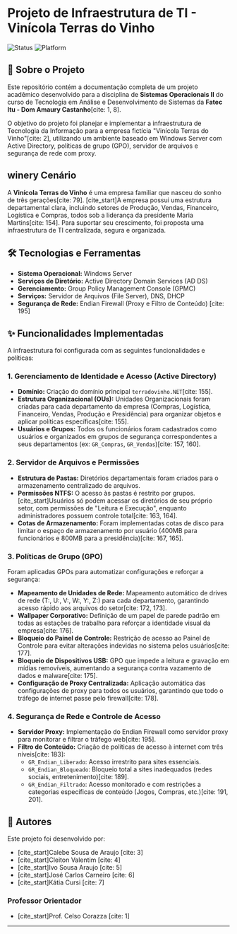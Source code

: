 # Projeto de Infraestrutura de TI - Vinícola Terras do Vinho

![Status](https://img.shields.io/badge/Status-Conclu%C3%ADdo-green)
![Platform](https://img.shields.io/badge/Plataforma-Windows%20Server-blue)

## 📖 Sobre o Projeto

Este repositório contém a documentação completa de um projeto acadêmico desenvolvido para a disciplina de **Sistemas Operacionais II** do curso de Tecnologia em Análise e Desenvolvimento de Sistemas da **Fatec Itu - Dom Amaury Castanho**[cite: 1, 8].

O objetivo do projeto foi planejar e implementar a infraestrutura de Tecnologia da Informação para a empresa fictícia "Vinícola Terras do Vinho"[cite: 2], utilizando um ambiente baseado em Windows Server com Active Directory, políticas de grupo (GPO), servidor de arquivos e segurança de rede com proxy.

##  winery Cenário

A **Vinícola Terras do Vinho** é uma empresa familiar que nasceu do sonho de três gerações[cite: 79]. [cite_start]A empresa possui uma estrutura departamental clara, incluindo setores de Produção, Vendas, Financeiro, Logística e Compras, todos sob a liderança da presidente Maria Martins[cite: 154]. Para suportar seu crescimento, foi proposta uma infraestrutura de TI centralizada, segura e organizada.

## 🛠️ Tecnologias e Ferramentas

* **Sistema Operacional:** Windows Server
* **Serviços de Diretório:** Active Directory Domain Services (AD DS)
* **Gerenciamento:** Group Policy Management Console (GPMC)
* **Serviços:** Servidor de Arquivos (File Server), DNS, DHCP
* **Segurança de Rede:** Endian Firewall (Proxy e Filtro de Conteúdo) [cite: 195]

## ✨ Funcionalidades Implementadas

A infraestrutura foi configurada com as seguintes funcionalidades e políticas:

### 1. Gerenciamento de Identidade e Acesso (Active Directory)
* **Domínio:** Criação do domínio principal `terradovinho.NET`[cite: 155].
* **Estrutura Organizacional (OUs):** Unidades Organizacionais foram criadas para cada departamento da empresa (Compras, Logística, Financeiro, Vendas, Produção e Presidência) para organizar objetos e aplicar políticas específicas[cite: 155].
* **Usuários e Grupos:** Todos os funcionários foram cadastrados como usuários e organizados em grupos de segurança correspondentes a seus departamentos (ex: `GR_Compras`, `GR_Vendas`)[cite: 157, 160].

### 2. Servidor de Arquivos e Permissões
* **Estrutura de Pastas:** Diretórios departamentais foram criados para o armazenamento centralizado de arquivos.
* **Permissões NTFS:** O acesso às pastas é restrito por grupos. [cite_start]Usuários só podem acessar os diretórios de seu próprio setor, com permissões de "Leitura e Execução", enquanto administradores possuem controle total[cite: 163, 164].
* **Cotas de Armazenamento:** Foram implementadas cotas de disco para limitar o espaço de armazenamento por usuário (400MB para funcionários e 800MB para a presidência)[cite: 167, 165].

### 3. Políticas de Grupo (GPO)
Foram aplicadas GPOs para automatizar configurações e reforçar a segurança:
* **Mapeamento de Unidades de Rede:** Mapeamento automático de drives de rede (T:, U:, V:, W:, Y:, Z:) para cada departamento, garantindo acesso rápido aos arquivos do setor[cite: 172, 173].
* **Wallpaper Corporativo:** Definição de um papel de parede padrão em todas as estações de trabalho para reforçar a identidade visual da empresa[cite: 176].
* **Bloqueio do Painel de Controle:** Restrição de acesso ao Painel de Controle para evitar alterações indevidas no sistema pelos usuários[cite: 177].
* **Bloqueio de Dispositivos USB:** GPO que impede a leitura e gravação em mídias removíveis, aumentando a segurança contra vazamento de dados e malware[cite: 175].
* **Configuração de Proxy Centralizada:** Aplicação automática das configurações de proxy para todos os usuários, garantindo que todo o tráfego de internet passe pelo firewall[cite: 178].

### 4. Segurança de Rede e Controle de Acesso
* **Servidor Proxy:** Implementação do Endian Firewall como servidor proxy para monitorar e filtrar o tráfego web[cite: 195].
* **Filtro de Conteúdo:** Criação de políticas de acesso à internet com três níveis[cite: 183]:
    * `GR_Endian_Liberado`: Acesso irrestrito para sites essenciais.
    * `GR_Endian_Bloqueado`: Bloqueio total a sites inadequados (redes sociais, entretenimento)[cite: 189].
    * `GR_Endian_Filtrado`: Acesso monitorado e com restrições a categorias específicas de conteúdo (Jogos, Compras, etc.)[cite: 191, 201].

## 👥 Autores

Este projeto foi desenvolvido por:

* [cite_start]Calebe Sousa de Araujo [cite: 3]
* [cite_start]Cleiton Valentim [cite: 4]
* [cite_start]Ivo Sousa Araujo [cite: 5]
* [cite_start]José Carlos Carneiro [cite: 6]
* [cite_start]Kátia Cursi [cite: 7]

### Professor Orientador
* [cite_start]Prof. Celso Corazza [cite: 1]

---
